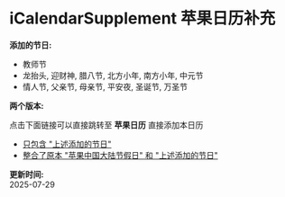 # iCalendarSupplement 苹果日历补充
**添加的节日:**  
- 教师节  
- 龙抬头, 迎财神, 腊八节, 北方小年, 南方小年, 中元节  
- 情人节, 父亲节, 母亲节, 平安夜, 圣诞节, 万圣节

**两个版本:**

点击下面链接可以直接跳转至 **苹果日历** 直接添加本日历 
- [只包含 "上述添加的节日"](https://raw.githubusercontent.com/administrator895/iCalendarSupplement/main/custom_ics/apple_supplement.ics)
- [整合了原本 "苹果中国大陆节假日" 和 "上述添加的节日"](https://raw.githubusercontent.com/administrator895/iCalendarSupplement/main/custom_ics/apple_supplement_with_original.ics)

**更新时间:**  
2025-07-29
